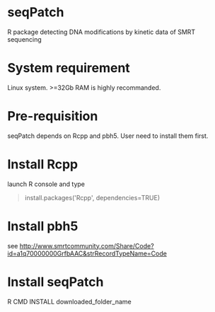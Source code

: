 seqPatch
========
R package detecting DNA modifications by kinetic data of SMRT sequencing


System requirement
==================
Linux system. >=32Gb RAM is highly recommanded.


Pre-requisition
===============
seqPatch depends on Rcpp and pbh5. User need to install them first.

Install Rcpp
============
launch R console and type
> install.packages('Rcpp', dependencies=TRUE)

Install pbh5
============
see http://www.smrtcommunity.com/Share/Code?id=a1q70000000GrfbAAC&strRecordTypeName=Code

Install seqPatch
================
R CMD INSTALL downloaded_folder_name







